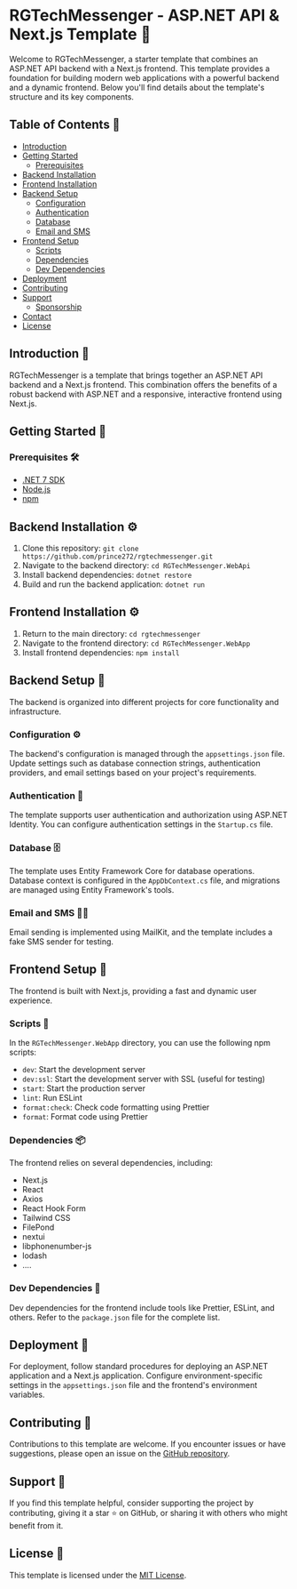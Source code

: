 # RGTechMessenger - ASP.NET API & Next.js Template 🚀

Welcome to RGTechMessenger, a starter template that combines an ASP.NET API backend with a Next.js frontend. This template provides a foundation for building modern web applications with a powerful backend and a dynamic frontend. Below you'll find details about the template's structure and its key components.

## Table of Contents 📑

- [Introduction](#introduction)
- [Getting Started](#getting-started)
  - [Prerequisites](#prerequisites)
- [Backend Installation](#backend-installation)
- [Frontend Installation](#frontend-installation)
- [Backend Setup](#backend-setup)
  - [Configuration](#configuration)
  - [Authentication](#authentication)
  - [Database](#database)
  - [Email and SMS](#email-and-sms)
- [Frontend Setup](#frontend-setup)
  - [Scripts](#scripts)
  - [Dependencies](#dependencies)
  - [Dev Dependencies](#dev-dependencies)
- [Deployment](#deployment)
- [Contributing](#contributing)
- [Support](#support)
  - [Sponsorship](#sponsorship)
- [Contact](#contact)
- [License](#license)

## Introduction 🌟

RGTechMessenger is a template that brings together an ASP.NET API backend and a Next.js frontend. This combination offers the benefits of a robust backend with ASP.NET and a responsive, interactive frontend using Next.js.

## Getting Started 🚀

### Prerequisites 🛠️

- [.NET 7 SDK](https://dotnet.microsoft.com/download/dotnet/7.0)
- [Node.js](https://nodejs.org/)
- [npm](https://www.npmjs.com/get-npm)

## Backend Installation ⚙️

1. Clone this repository: `git clone https://github.com/prince272/rgtechmessenger.git`
2. Navigate to the backend directory: `cd RGTechMessenger.WebApi`
3. Install backend dependencies: `dotnet restore`
4. Build and run the backend application: `dotnet run`

## Frontend Installation ⚙️

1. Return to the main directory: `cd rgtechmessenger`
2. Navigate to the frontend directory: `cd RGTechMessenger.WebApp`
3. Install frontend dependencies: `npm install`

## Backend Setup 🔧

The backend is organized into different projects for core functionality and infrastructure.

### Configuration ⚙️

The backend's configuration is managed through the `appsettings.json` file. Update settings such as database connection strings, authentication providers, and email settings based on your project's requirements.

### Authentication 🔑

The template supports user authentication and authorization using ASP.NET Identity. You can configure authentication settings in the `Startup.cs` file.

### Database 🗄️

The template uses Entity Framework Core for database operations. Database context is configured in the `AppDbContext.cs` file, and migrations are managed using Entity Framework's tools.

### Email and SMS 📧📱

Email sending is implemented using MailKit, and the template includes a fake SMS sender for testing.

## Frontend Setup 🔨

The frontend is built with Next.js, providing a fast and dynamic user experience.

### Scripts 📜

In the `RGTechMessenger.WebApp` directory, you can use the following npm scripts:

- `dev`: Start the development server
- `dev:ssl`: Start the development server with SSL (useful for testing)
- `start`: Start the production server
- `lint`: Run ESLint
- `format:check`: Check code formatting using Prettier
- `format`: Format code using Prettier

### Dependencies 📦

The frontend relies on several dependencies, including:

- Next.js
- React
- Axios
- React Hook Form
- Tailwind CSS
- FilePond
- nextui
- libphonenumber-js
- lodash
- ....

### Dev Dependencies 🔧

Dev dependencies for the frontend include tools like Prettier, ESLint, and others. Refer to the `package.json` file for the complete list.

## Deployment 🚀

For deployment, follow standard procedures for deploying an ASP.NET application and a Next.js application. Configure environment-specific settings in the `appsettings.json` file and the frontend's environment variables.

## Contributing 👥

Contributions to this template are welcome. If you encounter issues or have suggestions, please open an issue on the [GitHub repository](https://github.com/prince272/rgtechmessenger).

## Support 🙌

If you find this template helpful, consider supporting the project by contributing, giving it a star ⭐️ on GitHub, or sharing it with others who might benefit from it.

## License 📄

This template is licensed under the [MIT License](https://github.com/prince272/rgtechmessenger/blob/master/LICENSE.txt).
